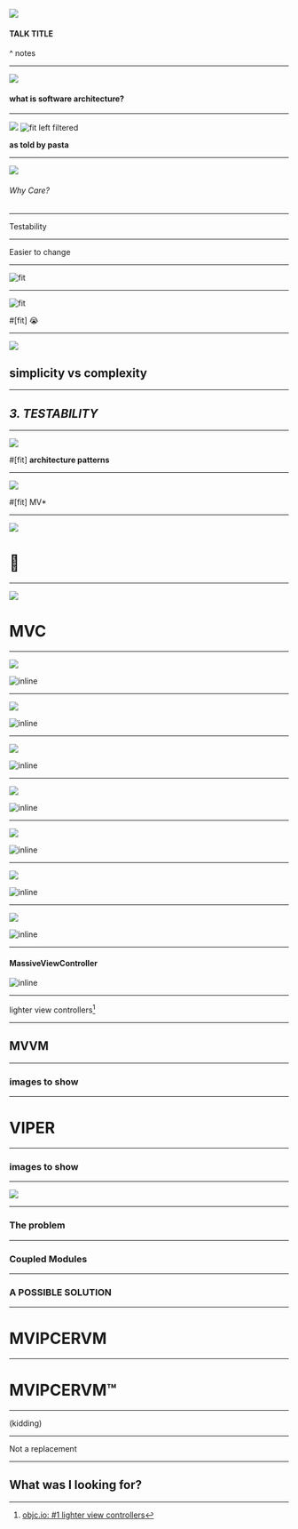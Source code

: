 ![](wat.png)
#### TALK TITLE


^ notes

---

![](https://cldup.com/LjZ5VlJSIP-3000x3000.jpeg)
#### **what is software architecture?**

---
![](https://cldup.com/LjZ5VlJSIP-3000x3000.jpeg)
![fit left filtered](architecture.png)

**as told by pasta**

---
![](simplicity.jpg)

###### Why Care?

---

Testability

---

Easier to change

---
![fit](parse-logo.png)

---
![fit](parse-logo.png)

#[fit] 😭

---
![](simplicity.jpg)

## **simplicity vs complexity**

---

##  _**3. TESTABILITY**_

---
![](wat.png)

#[fit] **architecture patterns**

---
![](wat.png)

#[fit] MV*

---
![](apple.jpg)

# ****

---
![](apple.jpg)

# **MVC**

---
![](apple.jpg)

![inline](mvc1.png)

---
![](apple.jpg)

![inline](mvc2.png)

---
![](apple.jpg)

![inline](mvc3.png)


---
![](apple.jpg)

![inline](mvc4.png)

---
![](apple.jpg)

![inline](mvc5.png)

---
![](apple.jpg)

![inline](mvc6.png)

---
![](apple.jpg)

![inline](mvc7.png)

---

#### MassiveViewController
![inline](stewie.png)

---

lighter view controllers[^1]

[^1]: [objc.io: #1 lighter view controllers](https://www.objc.io/issues/1-view-controllers/lighter-view-controllers/)

---

## MVVM

---

### images to show

---

# VIPER

---

### images to show

---
![](bale.gif)

---

### The problem

---

### Coupled Modules

---

### A POSSIBLE SOLUTION

---

# MVIPCERVM

---

# MVIPCERVM™

---

(kidding)

---

Not a replacement

---

## What was I looking for?


